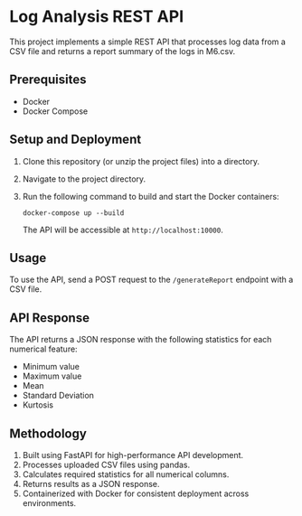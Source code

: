 # Log Analysis REST API

This project implements a simple REST API that processes log data from a CSV file and returns a report summary of the logs in M6.csv.

## Prerequisites

- Docker
- Docker Compose

## Setup and Deployment

1. Clone this repository (or unzip the project files) into a directory.
2. Navigate to the project directory.
3. Run the following command to build and start the Docker containers:

   ```
   docker-compose up --build
   ```

   The API will be accessible at `http://localhost:10000`.

## Usage

To use the API, send a POST request to the `/generateReport` endpoint with a CSV file.

## API Response

The API returns a JSON response with the following statistics for each numerical feature:

- Minimum value
- Maximum value
- Mean
- Standard Deviation
- Kurtosis

## Methodology

1. Built using FastAPI for high-performance API development.
2. Processes uploaded CSV files using pandas.
3. Calculates required statistics for all numerical columns.
4. Returns results as a JSON response.
5. Containerized with Docker for consistent deployment across environments.